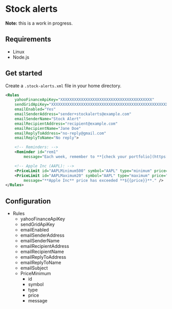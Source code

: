 # Stock alerts

<b>Note:</b> this is a work in progress.

## Requirements

- Linux
- Node.js

## Get started

Create a `.stock-alerts.xml` file in your home directory.

```xml
<Rules
    yahooFinanceApiKey="XXXXXXXXXXXXXXXXXXXXXXXXXXXXXXXXXXXXXXXX"
    sendGridApiKey="XXXXXXXXXXXXXXXXXXXXXXXXXXXXXXXXXXXXXXXXXXXXXXXXXXXXXXXXXXXXXXXXXXXXX"
    emailEnabled="Yes"
    emailSenderAddress="sender+stockalerts@example.com"
    emailSenderName="Stock Alert"
    emailRecipientAddress="recipient@example.com"
    emailRecipientName="Jane Doe"
    emailReplyToAddress="no-reply@gmail.com"
    emailReplyToName="No reply">

    <!-- Reminders: -->
    <Reminder id="rem1"
        message="Each week, remember to **[check your portfolio](https://au.finance.yahoo.com/portfolio/p_0/view/v1)**." />

    <!-- Apple Inc (AAPL): -->
    <PriceLimit id="AAPLMinimum500" symbol="AAPL" type="minimum" price="500" />
    <PriceLimit id="AAPLMaximum20" symbol="AAPL" type="maximum" price="20"
        message="**Apple Inc** price has exceeded **${{price}}**." />
</Rules>
```

## Configuration

- Rules
  - yahooFinanceApiKey
  - sendGridApiKey
  - emailEnabled
  - emailSenderAddress
  - emailSenderName
  - emailRecipientAddress
  - emailRecipientName
  - emailReplyToAddress
  - emailReplyToName
  - emailSubject
  - PriceMinimum
    - id
    - symbol
    - type
    - price
    - message
